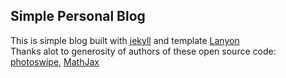 ## Simple Personal Blog
This is simple blog built with [jekyll](https://github.com/jekyll/jekyll) and template [Lanyon](http://lanyon.getpoole.com/)<br>
Thanks alot to generosity of authors of these open source code: [photoswipe](https://github.com/dimsemenov/PhotoSwipe), [MathJax](https://www.mathjax.org/)


